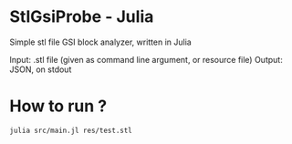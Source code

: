 StlGsiProbe - Julia
===================

Simple stl file GSI block analyzer, written in Julia

Input: .stl file (given as command line argument, or resource file)
Output: JSON, on stdout

How to run ?
=
```
julia src/main.jl res/test.stl
```
